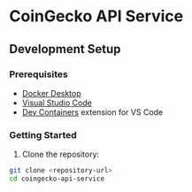 # CoinGecko API Service

## Development Setup

### Prerequisites

- [Docker Desktop](https://www.docker.com/products/docker-desktop/)
- [Visual Studio Code](https://code.visualstudio.com/)
- [Dev Containers](https://marketplace.visualstudio.com/items?itemName=ms-vscode-remote.remote-containers) extension for VS Code

### Getting Started

1. Clone the repository:
```bash
git clone <repository-url>
cd coingecko-api-service